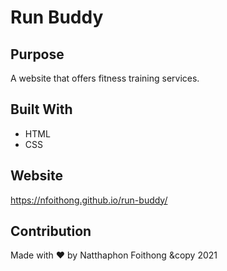 # Run Buddy

## Purpose
A website that offers fitness training services.

## Built With
* HTML
* CSS

## Website
https://nfoithong.github.io/run-buddy/

## Contribution
Made with ❤️ by Natthaphon Foithong
&copy 2021

